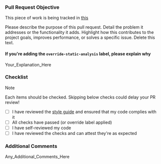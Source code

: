 ### Pull Request Objective

This piece of work is being tracked in [this](https://github.com/ministryofjustice/data-platform/issues/<your_issue_number_here>)

Please describe the purpose of this pull request. Detail the problem it addresses or the functionality it adds. Highlight how this contributes to the project goals, improves performance, or solves a specific issue. Delete this text.

#### If you're adding the `override-static-analysis` label, please explain why

Your_Explanation_Here

### Checklist

> [!NOTE]  
> Each items should be checked. Skipping below checks could delay your PR review!

- [ ] I have reviewed the [style guide](https://technical-documentation.data-platform.service.justice.gov.uk/documentation/platform/infrastructure/terraform.html#terraform) and ensured that my code complies with it
- [ ] All checks have passed (or override label applied)
- [ ] I have self-reviewed my code
- [ ] I have reviewed the checks and can attest they're as expected

### Additional Comments

Any_Additional_Comments_Here
